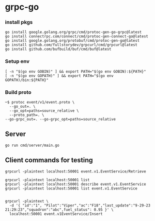 # grpc-go


### install pkgs
```shell
go install google.golang.org/grpc/cmd/protoc-gen-go-grpc@latest
go install connectrpc.com/connect/cmd/protoc-gen-connect-go@latest
go install google.golang.org/protobuf/cmd/protoc-gen-go@latest
go install github.com/fullstorydev/grpcurl/cmd/grpcurl@latest
go install github.com/bufbuild/buf/cmd/buf@latest
```

### Setup env
```shell
[ -n "$(go env GOBIN)" ] && export PATH="$(go env GOBIN):${PATH}"
[ -n "$(go env GOPATH)" ] && export PATH="$(go env GOPATH)/bin:${PATH}"
```

### Build proto

```shell
─$ protoc event/v1/event.proto \
  --go_out=. \
  --go_opt=paths=source_relative \
  --proto_path=. \
--go-grpc_out=. --go-grpc_opt=paths=source_relative
```

## Server 
```shell
go run cmd/server/main.go 
```

## Client commands for testing

```shell
grpcurl -plaintext localhost:50001 event.v1.EventService/Retrieve

grpcurl -plaintext localhost:50001 list
grpcurl -plaintext localhost:50001 describe event.v1.EventService
grpcurl -plaintext localhost:50001 list event.v1.EventService
```


```shell

grpcurl -plaintext \
  -d '{ "id":"1", "Pilot":"Viper","ac":"F18","last_update":"9-29-23 21:29:23","squadron":"abc",fuel_status": 0.95 }' \
  localhost:50001 event.v1EventService/Insert
```
